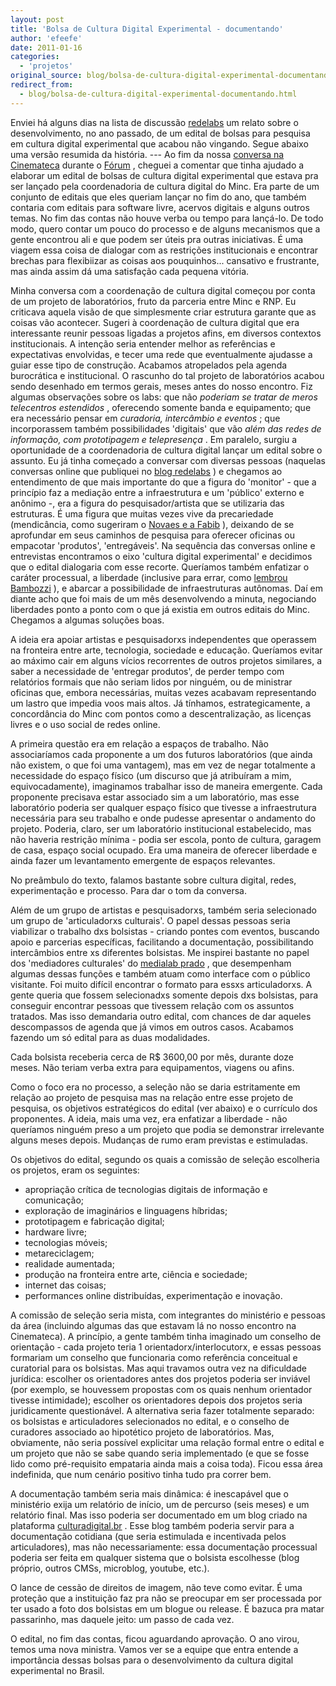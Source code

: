 ```yaml
---
layout: post
title: 'Bolsa de Cultura Digital Experimental - documentando'
author: 'efeefe'
date: 2011-01-16
categories:
  - 'projetos'
original_source: blog/bolsa-de-cultura-digital-experimental-documentando.html
redirect_from:
  - blog/bolsa-de-cultura-digital-experimental-documentando.html
---
```


Enviei há alguns dias na lista de discussão [redelabs](http://groups.google.com/group/redelabs) um relato sobre o desenvolvimento, no ano passado, de um edital de bolsas para pesquisa em cultura digital experimental que acabou não vingando. Segue abaixo uma versão resumida da história. \-\-- Ao fim da nossa [conversa na Cinemateca](http://culturadigital.br/redelabs/2010/11/encontro-redelabs-como-foi/) durante o [Fórum](http://culturadigital.br/) , cheguei a comentar que tinha ajudado a elaborar um edital de bolsas de cultura digital experimental que estava pra ser lançado pela coordenadoria de cultura digital do Minc. Era parte de um conjunto de editais que eles queriam lançar no fim do ano, que também contaria com editais para software livre, acervos digitais e alguns outros temas. No fim das contas não houve verba ou tempo para lançá-lo. De todo modo, quero contar um pouco do processo e de alguns mecanismos que a gente encontrou ali e que podem ser úteis pra outras iniciativas. É uma viagem essa coisa de dialogar com as restrições institucionais e encontrar brechas para flexibiizar as coisas aos pouquinhos\... cansativo e frustrante, mas ainda assim dá uma satisfação cada pequena vitória.

Minha conversa com a coordenação de cultura digital começou por conta de um projeto de laboratórios, fruto da parceria entre Minc e RNP. Eu criticava aquela visão de que simplesmente criar estrutura garante que as coisas vão acontecer. Sugeri à coordenação de cultura digital que era interessante reunir pessoas ligadas a projetos afins, em diversos contextos institucionais. A intenção seria entender melhor as referências e expectativas envolvidas, e tecer uma rede que eventualmente ajudasse a guiar esse tipo de construção. Acabamos atropelados pela agenda burocrática e institucional. O rascunho do tal projeto de laboratórios acabou sendo desenhado em termos gerais, meses antes do nosso encontro. Fiz algumas observações sobre os labs: que não *poderiam se tratar de meros telecentros estendidos* , oferecendo somente banda e equipamento; que era necessário pensar em *curadoria, intercâmbio e eventos* ; que incorporassem também possibilidades \'digitais\' que vão *além das redes de informação, com prototipagem e telepresença* . Em paralelo, surgiu a oportunidade de a coordenadoria de cultura digital lançar um edital sobre o assunto. Eu já tinha começado a conversar com diversas pessoas (naquelas conversas online que publiquei no [blog redelabs](http://culturadigital.br/redelabs) ) e chegamos ao entendimento de que mais importante do que a figura do \'monitor\' - que a princípio faz a mediação entre a infraestrutura e um \'público\' externo e anônimo -, era a figura do pesquisador/artista que se utilizaria das estruturas. É uma figura que muitas vezes vive da precariedade (mendicância, como sugeriram o [Novaes e a Fabib](http://estudiolivre.org/tiki-index.php?page=LivroSubmidialogia4) ), deixando de se aprofundar em seus caminhos de pesquisa para oferecer oficinas ou empacotar \'produtos\', \'entregáveis\'. Na sequência das conversas online e entrevistas encontramos o eixo \'cultura digital experimental\' e decidimos que o edital dialogaria com esse recorte. Queríamos também enfatizar o caráter processual, a liberdade (inclusive para errar, como [lembrou Bambozzi](http://culturadigital.br/redelabs/2010/06/cultura-digital-experimental-parte-1-twitter/) ), e abarcar a possibilidade de infraestruturas autônomas. Daí em diante acho que foi mais de um mês desenvolvendo a minuta, negociando liberdades ponto a ponto com o que já existia em outros editais do Minc. Chegamos a algumas soluções boas.

A ideia era apoiar artistas e pesquisadorxs independentes que operassem na fronteira entre arte, tecnologia, sociedade e educação. Queríamos evitar ao máximo cair em alguns vícios recorrentes de outros projetos similares, a saber a necessidade de \'entregar produtos\', de perder tempo com relatórios formais que não seriam lidos por ninguém, ou de ministrar oficinas que, embora necessárias, muitas vezes acabavam representando um lastro que impedia voos mais altos. Já tínhamos, estrategicamente, a concordância do Minc com pontos como a descentralização, as licenças livres e o uso social de redes online.

A primeira questão era em relação a espaços de trabalho. Não associaríamos cada proponente a um dos futuros laboratórios (que ainda não existem, o que foi uma vantagem), mas em vez de negar totalmente a necessidade do espaço físico (um discurso que já atribuíram a mim, equivocadamente), imaginamos trabalhar isso de maneira emergente. Cada proponente precisava estar associado sim a um laboratório, mas esse laboratório poderia ser qualquer espaço físico que tivesse a infraestrutura necessária para seu trabalho e onde pudesse apresentar o andamento do projeto. Poderia, claro, ser um laboratório institucional estabelecido, mas não haveria restrição mínima - podia ser escola, ponto de cultura, garagem de casa, espaço social ocupado. Era uma maneira de oferecer liberdade e ainda fazer um levantamento emergente de espaços relevantes.

No preâmbulo do texto, falamos bastante sobre cultura digital, redes, experimentação e processo. Para dar o tom da conversa.

Além de um grupo de artistas e pesquisadorxs, também seria selecionado um grupo de \'articuladorxs culturais\'. O papel dessas pessoas seria viabilizar o trabalho dxs bolsistas - criando pontes com eventos, buscando apoio e parcerias específicas, facilitando a documentação, possibilitando intercâmbios entre xs diferentes bolsistas. Me inspirei bastante no papel dos \'mediadores culturales\' do [medialab prado](http://medialab-prado.es/) , que desempenham algumas dessas funções e também atuam como interface com o público visitante. Foi muito difícil encontrar o formato para essxs articuladorxs. A gente queria que fossem selecionadxs somente depois dxs bolsistas, para conseguir encontrar pessoas que tivessem relação com os assuntos tratados. Mas isso demandaria outro edital, com chances de dar aqueles descompassos de agenda que já vimos em outros casos. Acabamos fazendo um só edital para as duas modalidades.

Cada bolsista receberia cerca de R\$ 3600,00 por mês, durante doze meses. Não teriam verba extra para equipamentos, viagens ou afins.

Como o foco era no processo, a seleção não se daria estritamente em relação ao projeto de pesquisa mas na relação entre esse projeto de pesquisa, os objetivos estratégicos do edital (ver abaixo) e o currículo dos proponentes. A ideia, mais uma vez, era enfatizar a liberdade - não queríamos ninguém preso a um projeto que podia se demonstrar irrelevante alguns meses depois. Mudanças de rumo eram previstas e estimuladas.

Os objetivos do edital, segundo os quais a comissão de seleção escolheria os projetos, eram os seguintes:

-   apropriação crítica de tecnologias digitais de informação e comunicação;
-   exploração de imaginários e linguagens híbridas;
-   prototipagem e fabricação digital;
-   hardware livre;
-   tecnologias móveis;
-   metareciclagem;
-   realidade aumentada;
-   produção na fronteira entre arte, ciência e sociedade;
-   internet das coisas;
-   performances online distribuídas, experimentação e inovação.

A comissão de seleção seria mista, com integrantes do ministério e pessoas da área (incluindo algumas das que estavam lá no nosso encontro na Cinemateca). A princípio, a gente também tinha imaginado um conselho de orientação - cada projeto teria 1 orientadorx/interlocutorx, e essas pessoas formariam um conselho que funcionaria como referência conceitual e curatorial para os bolsistas. Mas aqui travamos outra vez na dificuldade jurídica: escolher os orientadores antes dos projetos poderia ser inviável (por exemplo, se houvessem propostas com os quais nenhum orientador tivesse intimidade); escolher os orientadores depois dos projetos seria juridicamente questionável. A alternativa seria fazer totalmente separado: os bolsistas e articuladores selecionados no edital, e o conselho de curadores associado ao hipotético projeto de laboratórios. Mas, obviamente, não seria possível explicitar uma relação formal entre o edital e um projeto que não se sabe quando seria implementado (e que se fosse lido como pré-requisito empataria ainda mais a coisa toda). Ficou essa área indefinida, que num cenário positivo tinha tudo pra correr bem.

A documentação também seria mais dinâmica: é inescapável que o ministério exija um relatório de início, um de percurso (seis meses) e um relatório final. Mas isso poderia ser documentado em um blog criado na plataforma [culturadigital.br](http://culturadigital.br/) . Esse blog também poderia servir para a documentação cotidiana (que seria estimulada e incentivada pelos articuladores), mas não necessariamente: essa documentação processual poderia ser feita em qualquer sistema que o bolsista escolhesse (blog próprio, outros CMSs, microblog, youtube, etc.).

O lance de cessão de direitos de imagem, não teve como evitar. É uma proteção que a instituição faz pra não se preocupar em ser processada por ter usado a foto dos bolsistas em um blogue ou release. É bazuca pra matar passarinho, mas daquele jeito: um passo de cada vez.

O edital, no fim das contas, ficou aguardando aprovação. O ano virou, temos uma nova ministra. Vamos ver se a equipe que entra entende a importância dessas bolsas para o desenvolvimento da cultura digital experimental no Brasil.